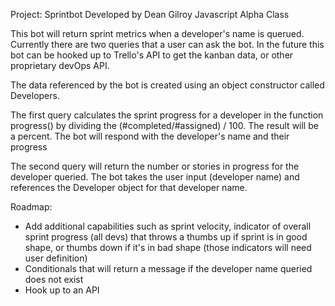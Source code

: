 Project: Sprintbot
Developed by Dean Gilroy
Javascript Alpha Class

This bot will return sprint metrics when a developer's name is querued. Currently there are two queries that a user can ask the bot.
In the future this bot can be hooked up to Trello's API to get the kanban data, or other proprietary devOps API.

The data referenced by the bot is created using an object constructor called Developers.

The first query calculates the sprint progress for a developer in the function progress() by dividing the (#completed/#assigned) / 100.
The result will be a percent. The bot will respond with the developer's name and their progress

The second query will return the number or stories in progress for the developer queried. The bot takes the user input (developer name) and references the Developer object for that developer name.

Roadmap:
- Add additional capabilities such as sprint velocity, indicator of overall sprint progress (all devs) that throws a thumbs up if sprint is in good shape, or thumbs down if it's in bad shape (those indicators will need user definition)
- Conditionals that will return a message if the developer name queried does not exist
- Hook up to an API
